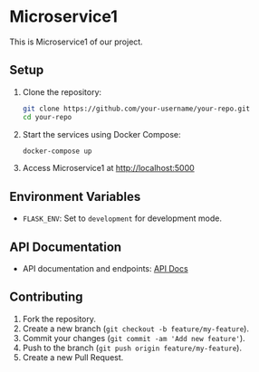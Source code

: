 # Microservice1

This is Microservice1 of our project.

## Setup

1.  Clone the repository:

    ```bash
    git clone https://github.com/your-username/your-repo.git
    cd your-repo
    ```

2.  Start the services using Docker Compose:

    ```bash
    docker-compose up
    ```

3.  Access Microservice1 at [http://localhost:5000](http://localhost:5000)

## Environment Variables

- `FLASK_ENV`: Set to `development` for development mode.

## API Documentation

- API documentation and endpoints: [API Docs](http://localhost:5000/docs)

## Contributing

1.  Fork the repository.
2.  Create a new branch (`git checkout -b feature/my-feature`).
3.  Commit your changes (`git commit -am 'Add new feature'`).
4.  Push to the branch (`git push origin feature/my-feature`).
5.  Create a new Pull Request.
